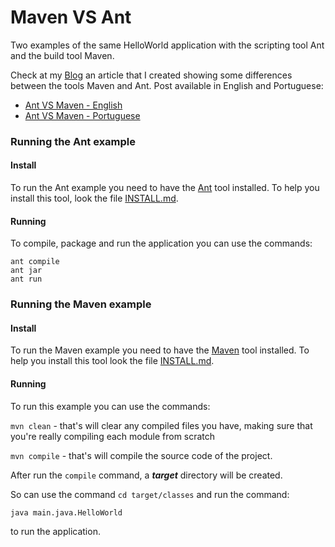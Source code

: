 # Maven VS Ant

Two examples of the same HelloWorld application with the scripting tool Ant and
the build tool Maven.

Check at my [Blog](http://coderade.in) an article that I created showing some
differences between the tools Maven and Ant.
Post available in English and Portuguese:

* [Ant VS Maven - English](http://coderade.in/ant-vs-maven)
* [Ant VS Maven - Portuguese](http://br.coderade.in/ant-vs-maven)

### Running the Ant example

#### Install

To run the Ant example you need to have the [Ant](http://ant.apache.org/) tool installed.
To help you install this tool, look the file [INSTALL.md](../INSTALL.md).

#### Running

To compile, package and run the application you can use the commands:

```
ant compile
ant jar
ant run
```

### Running the Maven example

#### Install

To run the Maven example you need to have the [Maven](https://maven.apache.org) tool installed.
To help you install this tool look the file [INSTALL.md](../INSTALL.md).

#### Running

To run this example you can use the commands:

`mvn clean` - that's will clear any compiled files you have,
making sure that you're really compiling each module from scratch

`mvn compile` - that's will compile the source code of the project.

After run the `compile` command, a ***target*** directory will be created.

So can use the command `cd target/classes` and run the command:

`java main.java.HelloWorld`

to run the application.
